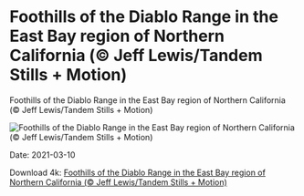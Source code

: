 # Foothills of the Diablo Range in the East Bay region of Northern California (© Jeff Lewis/Tandem Stills + Motion)

Foothills of the Diablo Range in the East Bay region of Northern California (© Jeff Lewis/Tandem Stills + Motion)

![Foothills of the Diablo Range in the East Bay region of Northern California (© Jeff Lewis/Tandem Stills + Motion)](https://bing.com/th?id=OHR.RollingHills_EN-US0930573674_UHD.jpg&w=1024&h=576)

Date: 2021-03-10

Download 4k: [Foothills of the Diablo Range in the East Bay region of Northern California (© Jeff Lewis/Tandem Stills + Motion)](https://bing.com/th?id=OHR.RollingHills_EN-US0930573674_UHD.jpg)

